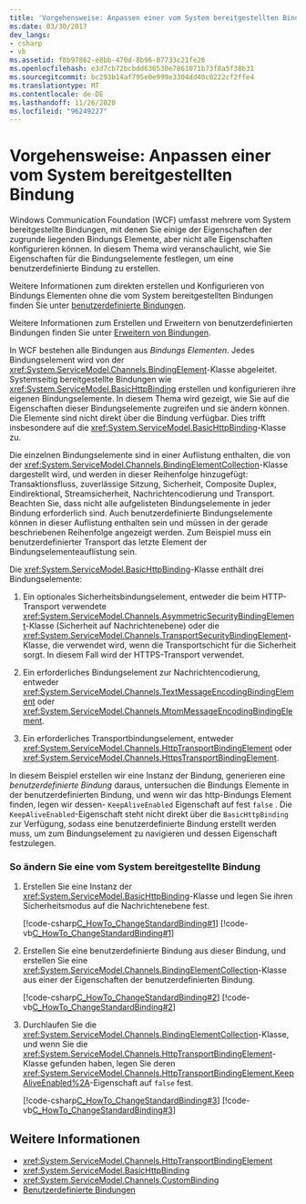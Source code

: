 ```yaml
---
title: 'Vorgehensweise: Anpassen einer vom System bereitgestellten Bindung'
ms.date: 03/30/2017
dev_langs:
- csharp
- vb
ms.assetid: f8b97862-e8bb-470d-8b96-07733c21fe26
ms.openlocfilehash: e3d7cb72bcbdd636530e7861071b73f8a5f38b31
ms.sourcegitcommit: bc293b14af795e0e999e3304dd40c0222cf2ffe4
ms.translationtype: MT
ms.contentlocale: de-DE
ms.lasthandoff: 11/26/2020
ms.locfileid: "96249227"
---
```

# <a name="how-to-customize-a-system-provided-binding"></a>Vorgehensweise: Anpassen einer vom System bereitgestellten Bindung

Windows Communication Foundation (WCF) umfasst mehrere vom System bereitgestellte Bindungen, mit denen Sie einige der Eigenschaften der zugrunde liegenden Bindungs Elemente, aber nicht alle Eigenschaften konfigurieren können. In diesem Thema wird veranschaulicht, wie Sie Eigenschaften für die Bindungselemente festlegen, um eine benutzerdefinierte Bindung zu erstellen.  
  
 Weitere Informationen zum direkten erstellen und Konfigurieren von Bindungs Elementen ohne die vom System bereitgestellten Bindungen finden Sie unter [benutzerdefinierte Bindungen](custom-bindings.md).  
  
 Weitere Informationen zum Erstellen und Erweitern von benutzerdefinierten Bindungen finden Sie unter [Erweitern von Bindungen](extending-bindings.md).  
  
 In WCF bestehen alle Bindungen aus *Bindungs Elementen*. Jedes Bindungselement wird von der <xref:System.ServiceModel.Channels.BindingElement>-Klasse abgeleitet. Systemseitig bereitgestellte Bindungen wie <xref:System.ServiceModel.BasicHttpBinding> erstellen und konfigurieren ihre eigenen Bindungselemente. In diesem Thema wird gezeigt, wie Sie auf die Eigenschaften dieser Bindungselemente zugreifen und sie ändern können. Die Elemente sind nicht direkt über die Bindung verfügbar. Dies trifft insbesondere auf die <xref:System.ServiceModel.BasicHttpBinding>-Klasse zu.  
  
 Die einzelnen Bindungselemente sind in einer Auflistung enthalten, die von der <xref:System.ServiceModel.Channels.BindingElementCollection>-Klasse dargestellt wird, und werden in dieser Reihenfolge hinzugefügt: Transaktionsfluss, zuverlässige Sitzung, Sicherheit, Composite Duplex, Eindirektional, Streamsicherheit, Nachrichtencodierung und Transport. Beachten Sie, dass nicht alle aufgelisteten Bindungselemente in jeder Bindung erforderlich sind. Auch benutzerdefinierte Bindungselemente können in dieser Auflistung enthalten sein und müssen in der gerade beschriebenen Reihenfolge angezeigt werden. Zum Beispiel muss ein benutzerdefinierter Transport das letzte Element der Bindungselementeauflistung sein.  
  
 Die <xref:System.ServiceModel.BasicHttpBinding>-Klasse enthält drei Bindungselemente:  
  
1. Ein optionales Sicherheitsbindungselement, entweder die beim HTTP-Transport verwendete <xref:System.ServiceModel.Channels.AsymmetricSecurityBindingElement>-Klasse (Sicherheit auf Nachrichtenebene) oder die <xref:System.ServiceModel.Channels.TransportSecurityBindingElement>-Klasse, die verwendet wird, wenn die Transportschicht für die Sicherheit sorgt. In diesem Fall wird der HTTPS-Transport verwendet.  
  
2. Ein erforderliches Bindungselement zur Nachrichtencodierung, entweder <xref:System.ServiceModel.Channels.TextMessageEncodingBindingElement> oder <xref:System.ServiceModel.Channels.MtomMessageEncodingBindingElement>.  
  
3. Ein erforderliches Transportbindungselement, entweder <xref:System.ServiceModel.Channels.HttpTransportBindingElement> oder <xref:System.ServiceModel.Channels.HttpsTransportBindingElement>.  
  
 In diesem Beispiel erstellen wir eine Instanz der Bindung, generieren eine *benutzerdefinierte Bindung* daraus, untersuchen die Bindungs Elemente in der benutzerdefinierten Bindung, und wenn wir das http-Bindungs Element finden, legen wir dessen- `KeepAliveEnabled` Eigenschaft auf fest `false` . Die `KeepAliveEnabled`-Eigenschaft steht nicht direkt über die `BasicHttpBinding` zur Verfügung, sodass eine benutzerdefinierte Bindung erstellt werden muss, um zum Bindungselement zu navigieren und dessen Eigenschaft festzulegen.  
  
### <a name="to-modify-a-system-provided-binding"></a>So ändern Sie eine vom System bereitgestellte Bindung  
  
1. Erstellen Sie eine Instanz der <xref:System.ServiceModel.BasicHttpBinding>-Klasse und legen Sie ihren Sicherheitsmodus auf die Nachrichtenebene fest.  
  
     [!code-csharp[C_HowTo_ChangeStandardBinding#1](../../../../samples/snippets/csharp/VS_Snippets_CFX/c_howto_changestandardbinding/cs/program.cs#1)]
     [!code-vb[C_HowTo_ChangeStandardBinding#1](../../../../samples/snippets/visualbasic/VS_Snippets_CFX/c_howto_changestandardbinding/vb/program.vb#1)]  
  
2. Erstellen Sie eine benutzerdefinierte Bindung aus dieser Bindung, und erstellen Sie eine <xref:System.ServiceModel.Channels.BindingElementCollection>-Klasse aus einer der Eigenschaften der benutzerdefinierten Bindung.  
  
     [!code-csharp[C_HowTo_ChangeStandardBinding#2](../../../../samples/snippets/csharp/VS_Snippets_CFX/c_howto_changestandardbinding/cs/program.cs#2)]
     [!code-vb[C_HowTo_ChangeStandardBinding#2](../../../../samples/snippets/visualbasic/VS_Snippets_CFX/c_howto_changestandardbinding/vb/program.vb#2)]  
  
3. Durchlaufen Sie die <xref:System.ServiceModel.Channels.BindingElementCollection>-Klasse, und wenn Sie die <xref:System.ServiceModel.Channels.HttpTransportBindingElement>-Klasse gefunden haben, legen Sie deren <xref:System.ServiceModel.Channels.HttpTransportBindingElement.KeepAliveEnabled%2A>-Eigenschaft auf `false` fest.  
  
     [!code-csharp[C_HowTo_ChangeStandardBinding#3](../../../../samples/snippets/csharp/VS_Snippets_CFX/c_howto_changestandardbinding/cs/program.cs#3)]
     [!code-vb[C_HowTo_ChangeStandardBinding#3](../../../../samples/snippets/visualbasic/VS_Snippets_CFX/c_howto_changestandardbinding/vb/program.vb#3)]  
  
## <a name="see-also"></a>Weitere Informationen

- <xref:System.ServiceModel.Channels.HttpTransportBindingElement>
- <xref:System.ServiceModel.BasicHttpBinding>
- <xref:System.ServiceModel.Channels.CustomBinding>
- [Benutzerdefinierte Bindungen](custom-bindings.md)

